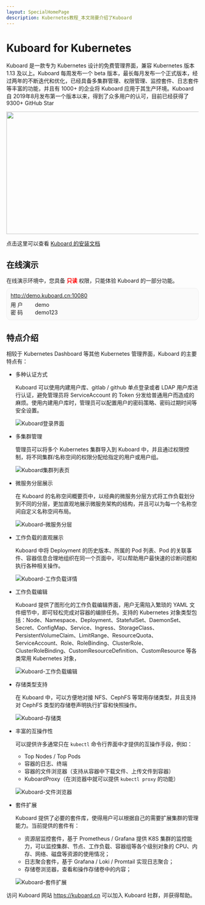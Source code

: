 ```yaml
---
layout: SpecialHomePage
description: Kubernetes教程_本文简要介绍了Kuboard
---
```


# Kuboard for Kubernetes

Kuboard 是一款专为 Kubernetes 设计的免费管理界面，兼容 Kubernetes 版本 1.13 及以上。Kuboard 每周发布一个 beta 版本，最长每月发布一个正式版本，经过两年的不断迭代和优化，已经具备多集群管理、权限管理、监控套件、日志套件等丰富的功能，并且有 1000+ 的企业将 Kuboard 应用于其生产环境。Kuboard 自 2019年8月发布第一个版本以来，得到了众多用户的认可，目前已经获得了 9300+ GitHub Star

<p>

<img src="./intro.assets/kuboard-press.svg" style="height: 320px; width: 540px;"/>

</p>

点击这里可以查看 [Kuboard 的安装文档](/install/v3/install.html)

## 在线演示

<div>
  在线演示环境中，您具备 <span style="color: red; font-weight: bold">只读</span> 权限，只能体验 Kuboard 的一部分功能。<br/>
</div>
<div style="padding: 10px; border: 1px solid #eee; border-radius: 10px; margin: 10px 0px; background-color: #fafafa;">
  <a href="http://demo.kuboard.cn:10080" target="_blank">http://demo.kuboard.cn:10080</a> <br/>
  <div style="width: 60px; display: inline-block;margin-top: 5px;">用&nbsp;户</div>
  demo <br/>
  <div style="width: 60px; display: inline-block">密&nbsp;码</div>
  demo123
</div>

## 特点介绍

相较于 Kubernetes Dashboard 等其他 Kubernetes 管理界面，Kuboard 的主要特点有：

* 多种认证方式

  Kuboard 可以使用内建用户库、gitlab / github 单点登录或者 LDAP 用户库进行认证，避免管理员将 ServiceAccount 的 Token 分发给普通用户而造成的麻烦。使用内建用户库时，管理员可以配置用户的密码策略、密码过期时间等安全设置。

  ![Kuboard登录界面](./intro.assets/image-20210405162940278.png)

* 多集群管理

  管理员可以将多个 Kubernetes 集群导入到 Kuboard 中，并且通过权限控制，将不同集群/名称空间的权限分配给指定的用户或用户组。

  ![Kuboard集群列表页](./intro.assets/image-20210405164029151.png)

* 微服务分层展示

  在 Kuboard 的名称空间概要页中，以经典的微服务分层方式将工作负载划分到不同的分层，更加直观地展示微服务架构的结构，并且可以为每一个名称空间自定义名称空间布局。

  ![Kuboard-微服务分层](./intro.assets/image-20210405164532452.png)

* 工作负载的直观展示

  Kuboard 中将 Deployment 的历史版本、所属的 Pod 列表、Pod 的关联事件、容器信息合理地组织在同一个页面中，可以帮助用户最快速的诊断问题和执行各种相关操作。

  ![Kuboard-工作负载详情](./intro.assets/image-20210405180147614.png)

* 工作负载编辑

  Kuboard 提供了图形化的工作负载编辑界面，用户无需陷入繁琐的 YAML 文件细节中，即可轻松完成对容器的编排任务。支持的 Kubernetes 对象类型包括：Node、Namespace、Deployment、StatefulSet、DaemonSet、Secret、ConfigMap、Service、Ingress、StorageClass、PersistentVolumeClaim、LimitRange、ResourceQuota、ServiceAccount、Role、RoleBinding、ClusterRole、ClusterRoleBinding、CustomResourceDefinition、CustomResource 等各类常用 Kubernetes 对象，

  ![Kuboard-工作负载编辑](./intro.assets/image-20210405180800712.png)

* 存储类型支持

  在 Kuboard 中，可以方便地对接 NFS、CephFS 等常用存储类型，并且支持对 CephFS 类型的存储卷声明执行扩容和快照操作。

  ![Kuboard-存储类](./intro.assets/image-20210405181928653.png)

* 丰富的互操作性

  可以提供许多通常只在 `kubectl` 命令行界面中才提供的互操作手段，例如：

  * Top Nodes / Top Pods
  * 容器的日志、终端
  * 容器的文件浏览器（支持从容器中下载文件、上传文件到容器）
  * KuboardProxy（在浏览器中就可以提供 `kubectl proxy` 的功能）

  ![Kuboard-文件浏览器](./intro.assets/image-20210405182805543.png)

* 套件扩展

  Kuboard 提供了必要的套件库，使得用户可以根据自己的需要扩展集群的管理能力。当前提供的套件有：

  * 资源层监控套件，基于 Prometheus / Grafana 提供 K8S 集群的监控能力，可以监控集群、节点、工作负载、容器组等各个级别对象的 CPU、内存、网络、磁盘等资源的使用情况；
  * 日志聚合套件，基于 Grafana / Loki / Promtail 实现日志聚合；
  * 存储卷浏览器，查看和操作存储卷中的内容；

  ![Kuboard-套件扩展](./intro.assets/image-20210405183652378.png)



访问 Kuboard 网站 https://kuboard.cn 可以加入 Kuboard 社群，并获得帮助。
